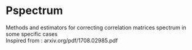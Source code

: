 # Pspectrum
Methods and estimators for correcting correlation matrices spectrum in some  specific cases  
Inspired from : arxiv.org/pdf/1708.02985.pdf
